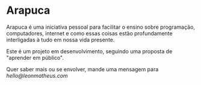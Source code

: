 # Arapuca

Arapuca é uma iniciativa pessoal para facilitar o ensino sobre
programação, computadores, internet e como essas coisas estão
profundamente interligadas à tudo em nossa vida presente.

Este é um projeto em desenvolvimento, seguindo uma proposta de "aprender em público".

Quer saber mais ou se envolver, mande uma mensagem para _hello@leonmatheus.com_
